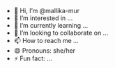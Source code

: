 - 👋 Hi, I’m @mallika-mur
- 👀 I’m interested in ...
- 🌱 I’m currently learning ...
- 💞️ I’m looking to collaborate on ...
- 📫 How to reach me ...
- 😄 Pronouns: she/her
- ⚡ Fun fact: ...

<!---
mallika-mur/mallika-mur is a ✨ special ✨ repository because its `README.md` (this file) appears on your GitHub profile.
You can click the Preview link to take a look at your changes.
--->
